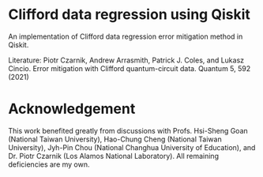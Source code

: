 # Clifford data regression using Qiskit
An implementation of Clifford data regression error mitigation method in Qiskit.

Literature: Piotr Czarnik, Andrew Arrasmith, Patrick J. Coles, and Lukasz Cincio. Error mitigation with Clifford quantum-circuit data. Quantum 5, 592 (2021)

# Acknowledgement
This work benefited greatly from discussions with Profs. Hsi-Sheng Goan (National Taiwan University), Hao-Chung Cheng (National Taiwan University), Jyh-Pin Chou (National Changhua University of Education), and Dr. Piotr Czarnik (Los Alamos National Laboratory). All remaining deficiencies are my own.
